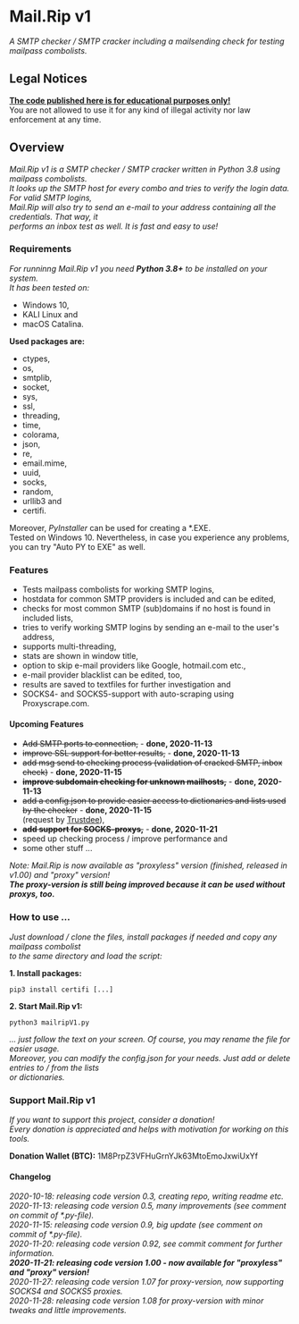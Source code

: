 # Mail.Rip v1
<p>
  <i>A SMTP checker / SMTP cracker including a mailsending check for testing mailpass combolists.</i>
</p>

<h2>Legal Notices</h2>
<p>
  <b><u>The code published here is for educational purposes only!</u></b><br>
  You are not allowed to use it for any kind of illegal activity nor law enforcement at any time.
</p>

<h2>Overview</h2>
<p>
  <i>Mail.Rip v1 is a SMTP checker / SMTP cracker written in Python 3.8 using mailpass combolists.<br>
  It looks up the SMTP host for every combo and tries to verify the login data. For valid SMTP logins,<br>
  Mail.Rip will also try to send an e-mail to your address containing all the credentials. That way, it<br>
  performs an inbox test as well. It is fast and easy to use!</i>
</p>

<h3>Requirements</h3>
<p>
  <i>For runninng Mail.Rip v1 you need <b>Python 3.8+</b> to be installed on your system.<br>
  It has been tested on:</i>
</p>
<p>
  <ul>
    <li>Windows 10,</li>
    <li>KALI Linux and</li>
    <li>macOS Catalina.</li>
  </ul>
</p>
<p><b>Used packages are:</b></p>
<p>
  <ul>
    <li>ctypes,</li>
    <li>os,</li>
    <li>smtplib,</li>
    <li>socket,</li>
    <li>sys,</li>
    <li>ssl,</li>
    <li>threading,</li>
    <li>time,</li>
    <li>colorama,</li>
    <li>json,</li>
    <li>re,</li>
    <li>email.mime,</li>
    <li>uuid,</li>
    <li>socks,</li>
    <li>random,</li>
    <li>urllib3 and</li>
    <li>certifi.</li>
  </ul>
</p>
<p>
  Moreover, <i>PyInstaller</i> can be used for creating a *.EXE.<br>
  Tested on Windows 10. Nevertheless, in case you experience any problems,<br>
  you can try "Auto PY to EXE" as well.
</p>

<h3>Features</h3>
<p>
  <ul>
    <li>Tests mailpass combolists for working SMTP logins,</li>
    <li>hostdata for common SMTP providers is included and can be edited,</li>
    <li>checks for most common SMTP (sub)domains if no host is found in included lists,</li>
    <li>tries to verify working SMTP logins by sending an e-mail to the user's address,</li>
    <li>supports multi-threading,</li>
    <li>stats are shown in window title,</li>
    <li>option to skip e-mail providers like Google, hotmail.com etc.,</li>
    <li>e-mail provider blacklist can be edited, too,</li>
    <li>results are saved to textfiles for further investigation and</li>
    <li>SOCKS4- and SOCKS5-support with auto-scraping using Proxyscrape.com.</li>
  </ul>
</p>

<h4>Upcoming Features</h4>
<p>
  <ul>
    <li><del>Add SMTP ports to connection,</del> - <b>done, 2020-11-13</b></li>
    <li><del>improve SSL support for better results,</del> - <b>done, 2020-11-13</b></li>
    <li><del>add msg send to checking process (validation of cracked SMTP, inbox check)</del> - <b>done, 2020-11-15</b></li>
    <li><del><b>improve subdomain checking for unknown mailhosts,</b></del> - <b>done, 2020-11-13</b></li>
    <li><del>add a config.json to provide easier access to dictionaries and lists used by the checker</del> - <b>done, 2020-11-15</b><br>
      (request by <a href="https://github.com/Trustdee" target=_blank>Trustdee</a>),</li>
    <li><del><b>add support for SOCKS-proxys,</b></del> - <b>done, 2020-11-21</b></li>
    <li>speed up checking process / improve performance and</li>
    <li>some other stuff ...</li>
  </ul>
</p>
<p>
  <i>Note: Mail.Rip is now available as "proxyless" version (finished, released in v1.00) and "proxy" version!<br>
    <strong>The proxy-version is still being improved because it can be used without proxys, too.</strong></i>
</p>

<h3>How to use ...</h3>
<p>
  <i>Just download / clone the files, install packages if needed and copy any mailpass combolist<br>
    to the same directory and load the script:</i>
</p>
<p>
  <b>1. Install packages:</b>
</p>

```
pip3 install certifi [...]
```

<p>
  <b>2. Start Mail.Rip v1:</b>
</p>

```
python3 mailripV1.py
```

<p>
  <i>... just follow the text on your screen. Of course, you may rename the file for easier usage.<br>
  Moreover, you can modify the config.json for your needs. Just add or delete entries to / from the lists<br>
  or dictionaries.</i>
</p>

<h3>Support Mail.Rip v1</h3>
<p>
  <i>If you want to support this project, consider a donation!<br>
    Every donation is appreciated and helps with motivation for working on this tools.</i>
</p>
<p>
  <b>Donation Wallet (BTC):</b>   1M8PrpZ3VFHuGrnYJk63MtoEmoJxwiUxYf
</p>

<h4>Changelog</h4>
<p>
  <i>2020-10-18: releasing code version 0.3, creating repo, writing readme etc.</i><br>
  <i>2020-11-13: releasing code version 0.5, many improvements (see comment on commit of *.py-file).</i><br>
  <i>2020-11-15: releasing code version 0.9, big update (see comment on commit of *.py-file).</i><br>
  <i>2020-11-20: releasing code version 0.92, see commit comment for further information.</i><br>
  <i><b>2020-11-21: releasing code version 1.00 - now available for "proxyless" and "proxy" version!</b></i><br>
  <i>2020-11-27: releasing code version 1.07 for proxy-version, now supporting SOCKS4 and SOCKS5 proxies.</i><br>
  <i>2020-11-28: releasing code version 1.08 for proxy-version with minor tweaks and little improvements.</i>
</p>
